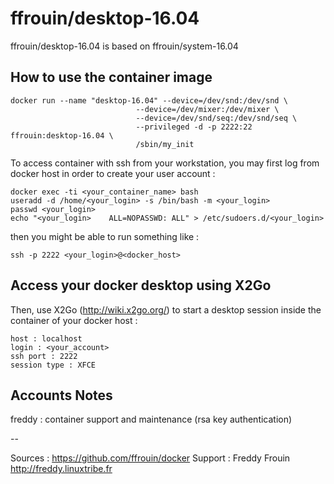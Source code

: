 # ffrouin/desktop-16.04

ffrouin/desktop-16.04 is based on ffrouin/system-16.04

## How to use the container image

	docker run --name "desktop-16.04" --device=/dev/snd:/dev/snd \
								--device=/dev/mixer:/dev/mixer \
								--device=/dev/snd/seq:/dev/snd/seq \
								--privileged -d -p 2222:22 ffrouin:desktop-16.04 \
								/sbin/my_init

To access container with ssh from your workstation, you may first log from docker host in order to create your user account :

	docker exec -ti <your_container_name> bash
	useradd -d /home/<your_login> -s /bin/bash -m <your_login>
	passwd <your_login>
	echo "<your_login>    ALL=NOPASSWD: ALL" > /etc/sudoers.d/<your_login>

then you might be able to run something like :

	ssh -p 2222 <your_login>@<docker_host>

## Access your docker desktop using X2Go

Then, use X2Go (http://wiki.x2go.org/) to start a desktop session inside the container of your docker host :

	host : localhost
	login : <your_account>
	ssh port : 2222
	session type : XFCE

## Accounts Notes

freddy : container support and maintenance (rsa key authentication)

--

Sources : https://github.com/ffrouin/docker
Support : Freddy Frouin http://freddy.linuxtribe.fr

